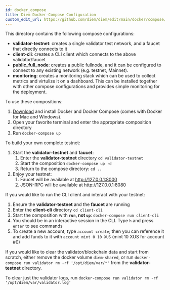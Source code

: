 ```yaml
---
id: docker_compose
title: Diem Docker-Compose Configuration
custom_edit_url: https://github.com/diem/diem/edit/main/docker/compose/README.md
---
```


This directory contains the following compose configurations:
* **validator-testnet**: creates a single validator test network, and a faucet that directly connects to it
* **client-cli**: creates a CLI client which connects to the above validator/faucet
* **public_full_node**: creates a public fullnode, and it can be configured to connect to any existing network (e.g. testnet, Mainnet).
* **monitoring**: creates a monitoring stack which can be used to collect metrics and virtulize it on a dashboard. This can be installed together with other compose configurations and provides simple monitoring for the deployment.

To use these compositions:
1. [Download](https://docs.docker.com/install/) and install Docker and Docker Compose (comes with Docker for Mac and Windows).
2. Open your favorite terminal and enter the appropriate composition directory
3. Run `docker-compose up`

To build your own complete testnet:
1. Start the **validator-testnet** and **faucet**:
    1. Enter the **validator-testnet** directory `cd validator-testnet`
    2. Start the composition `docker-compose up -d`
    3. Return to the compose directory: `cd ..`
 2. Enjoy your testnet:
    1. Faucet will be available at http://127.0.0.1:8000
    2. JSON-RPC will be available at http://127.0.0.1:8080


If you would like to run the CLI client and interact with your testnet:
   1. Ensure the **validator-testnet** and the **faucet** are running
   2. Enter the **client-cli** directory `cd client-cli`
   3. Start the composition with **`run`, not `up`**: `docker-compose run client-cli`
   4. You should be in an interactive session in the CLI. Type `h` and press `enter` to see commands
   5. To create a new account, type `account create`; then you can reference it and add funds to it with `account mint 0 10 XUS` (mint 10 XUS for account #0)

If you would like to clear the validator/blockchain data and start from scratch, either remove the docker volume `diem-shared`,
or run `docker-compose run validator rm -rf '/opt/diem/var/*'` from the **validator-testnet** directory.

To clear just the validator logs, run  `docker-compose run validator rm -rf '/opt/diem/var/validator.log'`
